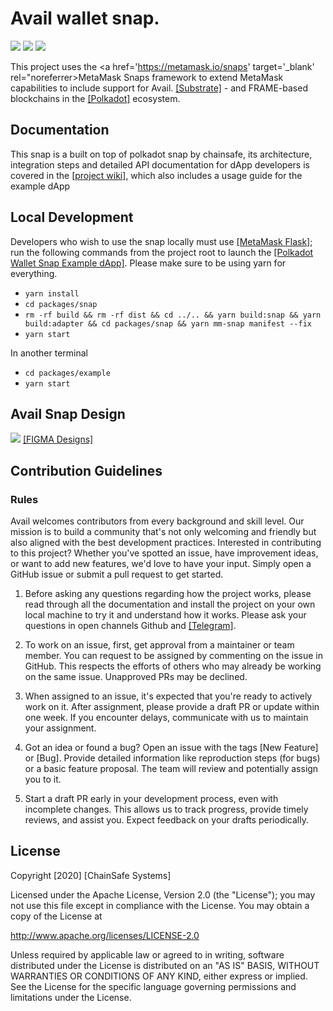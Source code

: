 # Avail wallet snap.

![](https://github.com/chainsafe/metamask-snap-polkadot/workflows/ci/badge.svg)
![](https://img.shields.io/github/issues-raw/chainsafe/metamask-snap-polkadot)
![](https://img.shields.io/github/license/chainsafe/metamask-snap-polkadot)

This project uses the <a href='https://metamask.io/snaps' target='_blank' rel="noreferrer>MetaMask Snaps</a> framework to extend MetaMask
capabilities to include support for Avail.
<a href='https://docs.substrate.io/' target='_blank'>[Substrate]</a> - and FRAME-based blockchains in the
<a href='https://www.polkadot.network/' target='_blank'>[Polkadot]</a> ecosystem.

## Documentation

This snap is a built on top of polkadot snap by chainsafe, its architecture, integration steps and detailed API documentation for dApp
developers is covered in the
<a href='https://github.com/ChainSafe/metamask-snap-polkadot/wiki' target='_blank'>[project wiki]</a>, which also includes a
usage guide for the example dApp

## Local Development

Developers who wish to use the snap locally must use <a href='https://metamask.io/flask/' target='_blank'>[MetaMask Flask]</a>;
run the following commands from the project root to launch the
<a href='https://github.com/ChainSafe/metamask-snap-polkadot/tree/master/packages/example' target='_blank'>[Polkadot Wallet Snap Example dApp]</a>.
Please make sure to be using yarn for everything.

- `yarn install`
- `cd packages/snap`
- `rm -rf build && rm -rf dist && cd ../.. && yarn build:snap && yarn build:adapter && cd packages/snap && yarn mm-snap manifest --fix`
- `yarn start` <br/>

In another terminal

- `cd packages/example`
- `yarn start`

## Avail Snap Design
![](./design.png)
<a href='https://www.figma.com/file/03bs8ccbT7nR1a8KTGTZJ6/Metamask-Avail-Snap-team-library?type=design&node-id=0%3A1&mode=design&t=5gQcjL32P2mcXtuv-1' target='_blank'>[FIGMA Designs]</a>

## Contribution Guidelines

### Rules

Avail welcomes contributors from every background and skill level. Our mission is to build a community that's not only welcoming and friendly but also aligned with the best development practices. Interested in contributing to this project? Whether you've spotted an issue, have improvement ideas, or want to add new features, we'd love to have your input. Simply open a GitHub issue or submit a pull request to get started.

1. Before asking any questions regarding how the project works, please read through all the documentation and install the project on your own local machine to try it and understand how it works. Please ask your questions in open channels Github and <a href='https://t.me/avail_uncharted/5' target='_blank'>[Telegram]</a>.

2. To work on an issue, first, get approval from a maintainer or team member. You can request to be assigned by commenting on the issue in GitHub. This respects the efforts of others who may already be working on the same issue. Unapproved PRs may be declined.

3. When assigned to an issue, it's expected that you're ready to actively work on it. After assignment, please provide a draft PR or update within one week. If you encounter delays, communicate with us to maintain your assignment.

4. Got an idea or found a bug? Open an issue with the tags [New Feature] or [Bug]. Provide detailed information like reproduction steps (for bugs) or a basic feature proposal. The team will review and potentially assign you to it.

5. Start a draft PR early in your development process, even with incomplete changes. This allows us to track progress, provide timely reviews, and assist you. Expect feedback on your drafts periodically.

## License

Copyright [2020] [ChainSafe Systems]

Licensed under the Apache License, Version 2.0 (the "License");
you may not use this file except in compliance with the License.
You may obtain a copy of the License at

http://www.apache.org/licenses/LICENSE-2.0

Unless required by applicable law or agreed to in writing, software
distributed under the License is distributed on an "AS IS" BASIS,
WITHOUT WARRANTIES OR CONDITIONS OF ANY KIND, either express or implied.
See the License for the specific language governing permissions and
limitations under the License.
